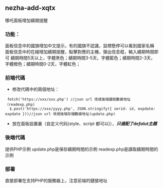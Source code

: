 ## nezha-add-xqtx
哪吒面板增加續期提醒
### 功能：
面板信息中的國旗增加中文提示，有的國旗不認識，鼠標懸停可以看到國家名稱
面板信息中的在綫增加續期提醒，點擊對應的主機，彈出信息框，輸入續期時間即可
 續期時間5天以上，字體黑色；續期時間3-5天，字體藍色；續期時間2-3天，字體橙色；續期時間0-2天，字體紅色；
### 前端代碼
* 修改代碼中的兩個地址：
```
 fetch('https://xxx/xxx.php') //json url 改成後端讀取數據地址（readexp.php)
  $.post('https://xxx/yyyy.php', JSON.stringify({ serid: id, expdate: expdate }))//json url 改成後端存儲數據地址(update.php)
```
* 放在面板設置裏（自定义代码(style、script 都可以)），***只適配了defalut主題***
### 後端代碼
提供PHP示例
 update.php是保存續期時間的示例
 readexp.php是讀取續期時間的示例
### 部署
直接部署在支持PHP的服務器上，注意前端的鏈接地址

